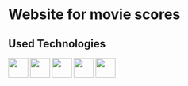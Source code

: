 # Website for movie scores

## Used Technologies

<div>
  <img width="40em" src="https://cdn.jsdelivr.net/gh/devicons/devicon/icons/typescript/typescript-original.svg" />
  <img width="40em" src="https://cdn.jsdelivr.net/gh/devicons/devicon/icons/java/java-original.svg" />
  <img width="40em" src="https://cdn.jsdelivr.net/gh/devicons/devicon/icons/spring/spring-original.svg" />
  <img width="40em" src="https://cdn.jsdelivr.net/gh/devicons/devicon/icons/postgresql/postgresql-original.svg" />
  <img width="40em" src="https://cdn.jsdelivr.net/gh/devicons/devicon/icons/heroku/heroku-plain.svg" />
</div>
